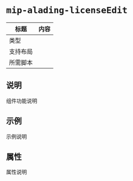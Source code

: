 # `mip-alading-licenseEdit`

标题|内容
----|----
类型|
支持布局|
所需脚本|

## 说明

组件功能说明

## 示例

示例说明

## 属性

属性说明
